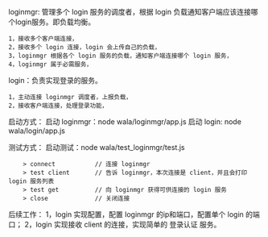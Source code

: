 
loginmgr: 管理多个 login 服务的调度者，根据 login 负载通知客户端应该连接哪个login服务。即负载均衡。
    
    1，接收多个客户端连接，
    2，接收多个 login 连接，login 会上传自己的负载，
    3，loginmgr 根据各个 login 服务的负载，通知客户端连接哪个 login 服务，
    4，loginmgr 属于必需服务，

login：负责实现登录的服务。

    1，主动连接 loginmgr 调度者，上报负载，
    2，接收客户端连接，处理登录功能，
    
启动方式：
    启动 loginmgr：node wala/loginmgr/app.js
    启动 login: node wala/login/app.js

测试方式：
    启动测试：node wala/test_loginmgr/test.js
  
        > connect           // 连接 loginmgr
        > test client       // 告诉 loginmgr，本次连接是 client，并且会打印 login 服务列表
        > test get          // 向 loginmgr 获得可供连接的 login 服务
        > close             // 关闭连接

后续工作：
    1，login 实现配置，配置 loginmgr 的ip和端口，配置单个 login 的端口；
    2，login 实现接收 client 的连接，实现简单的 登录认证 服务。
    
